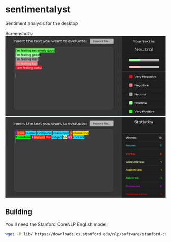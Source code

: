# sentimentalyst
Sentiment analysis for the desktop  

Screenshots:  
![1](src/main/resources/ui/sentimentalyst/assets/sentiment.png "Sentiment Analysis")
![2](src/main/resources/ui/sentimentalyst/assets/pos.png "Parts of Speech")


## Building
You'll need the Stanford CoreNLP English model:
```bash
wget -P lib/ https://downloads.cs.stanford.edu/nlp/software/stanford-corenlp-models-current.jar
```

